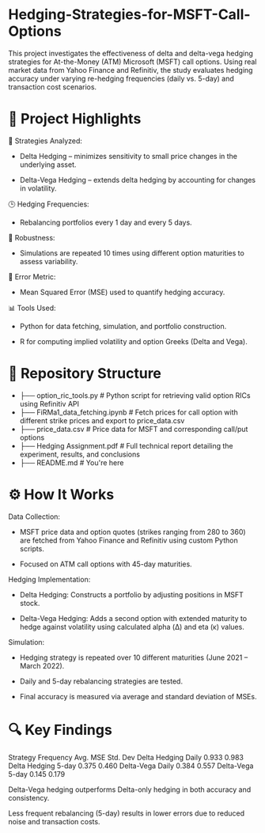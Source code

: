 # Hedging-Strategies-for-MSFT-Call-Options
This project investigates the effectiveness of delta and delta-vega hedging strategies for At-the-Money (ATM) Microsoft (MSFT) call options. Using real market data from Yahoo Finance and Refinitiv, the study evaluates hedging accuracy under varying re-hedging frequencies (daily vs. 5-day) and transaction cost scenarios.

# 📌 Project Highlights
🧠 Strategies Analyzed:

- Delta Hedging – minimizes sensitivity to small price changes in the underlying asset.

- Delta-Vega Hedging – extends delta hedging by accounting for changes in volatility.

🕒 Hedging Frequencies:

- Rebalancing portfolios every 1 day and every 5 days.

🔁 Robustness:

- Simulations are repeated 10 times using different option maturities to assess variability.

🧮 Error Metric:

- Mean Squared Error (MSE) used to quantify hedging accuracy.

📊 Tools Used:

- Python for data fetching, simulation, and portfolio construction.

- R for computing implied volatility and option Greeks (Delta and Vega).

# 📂 Repository Structure
- ├── option_ric_tools.py        # Python script for retrieving valid option RICs using Refinitiv API
- ├── FiRMa1_data_fetching.ipynb # Fetch prices for call option with different strike prices and export to price_data.csv
- ├── price_data.csv             # Price data for MSFT and corresponding call/put options
- ├── Hedging Assignment.pdf     # Full technical report detailing the experiment, results, and conclusions
- ├── README.md                  # You're here

# ⚙️ How It Works
Data Collection:

- MSFT price data and option quotes (strikes ranging from 280 to 360) are fetched from Yahoo Finance and Refinitiv using custom Python scripts.

- Focused on ATM call options with 45-day maturities.

Hedging Implementation:

- Delta Hedging: Constructs a portfolio by adjusting positions in MSFT stock.

- Delta-Vega Hedging: Adds a second option with extended maturity to hedge against volatility using calculated alpha (Δ) and eta (κ) values.

Simulation:

- Hedging strategy is repeated over 10 different maturities (June 2021 – March 2022).

- Daily and 5-day rebalancing strategies are tested.

- Final accuracy is measured via average and standard deviation of MSEs.

# 🔍 Key Findings
Strategy	Frequency	Avg. MSE	Std. Dev
Delta Hedging	Daily	0.933	0.983
Delta Hedging	5-day	0.375	0.460
Delta-Vega	Daily	0.384	0.557
Delta-Vega	5-day	0.145	0.179

Delta-Vega hedging outperforms Delta-only hedging in both accuracy and consistency.

Less frequent rebalancing (5-day) results in lower errors due to reduced noise and transaction costs.
